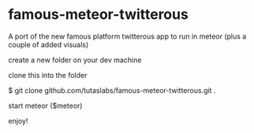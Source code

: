 # famous-meteor-twitterous
A port of the new famous platform twitterous app to run in meteor (plus a couple of added visuals)


create a new folder on your dev machine

clone this into the folder 

$ git clone github.com/tutaslabs/famous-meteor-twitterous.git .

start meteor   ($meteor)

enjoy!


